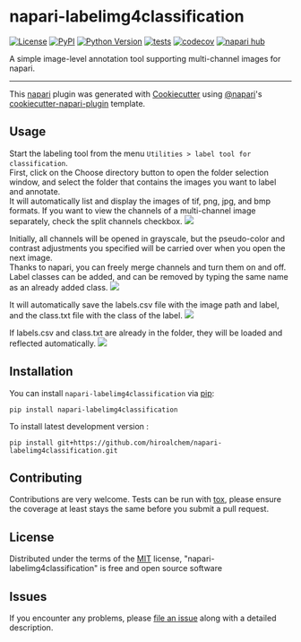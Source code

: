 # napari-labelimg4classification

[![License](https://img.shields.io/pypi/l/napari-labelimg4classification.svg?color=green)](https://github.com/hiroalchem/napari-labelimg4classification/raw/main/LICENSE)
[![PyPI](https://img.shields.io/pypi/v/napari-labelimg4classification.svg?color=green)](https://pypi.org/project/napari-labelimg4classification)
[![Python Version](https://img.shields.io/pypi/pyversions/napari-labelimg4classification.svg?color=green)](https://python.org)
[![tests](https://github.com/hiroalchem/napari-labelimg4classification/workflows/tests/badge.svg)](https://github.com/hiroalchem/napari-labelimg4classification/actions)
[![codecov](https://codecov.io/gh/hiroalchem/napari-labelimg4classification/branch/main/graph/badge.svg)](https://codecov.io/gh/hiroalchem/napari-labelimg4classification)
[![napari hub](https://img.shields.io/endpoint?url=https://api.napari-hub.org/shields/napari-labelimg4classification)](https://napari-hub.org/plugins/napari-labelimg4classification)

A simple image-level annotation tool supporting multi-channel images for napari.

----------------------------------

This [napari] plugin was generated with [Cookiecutter] using [@napari]'s [cookiecutter-napari-plugin] template.

## Usage
Start the labeling tool from the menu `Utilities > label tool for classification`.   
First, click on the Choose directory button to open the folder selection window, and select the folder that contains the
 images you want to label and annotate.   
It will automatically list and display the images of tif, png, jpg, and bmp formats.
If you want to view the channels of a multi-channel image separately, check the split channels checkbox.
![](https://github.com/hiroalchem/napari-labelimg4classification/raw/main/docs/open.gif)

Initially, all channels will be opened in grayscale, but the pseudo-color and contrast adjustments you specified will be
 carried over when you open the next image.   
Thanks to napari, you can freely merge channels and turn them on and off.   
Label classes can be added, and can be removed by typing the same name as an already added class.
![](https://github.com/hiroalchem/napari-labelimg4classification/raw/main/docs/color_and_label.gif)


It will automatically save the labels.csv file with the image path and label, and the class.txt file with the class of the label.
![](https://github.com/hiroalchem/napari-labelimg4classification/raw/main/docs/class_and_labels.png)

If labels.csv and class.txt are already in the folder, they will be loaded and reflected automatically.
![](https://github.com/hiroalchem/napari-labelimg4classification/raw/main/docs/reopen.gif)

## Installation

You can install `napari-labelimg4classification` via [pip]:

    pip install napari-labelimg4classification



To install latest development version :

    pip install git+https://github.com/hiroalchem/napari-labelimg4classification.git


## Contributing

Contributions are very welcome. Tests can be run with [tox], please ensure
the coverage at least stays the same before you submit a pull request.

## License

Distributed under the terms of the [MIT] license,
"napari-labelimg4classification" is free and open source software

## Issues

If you encounter any problems, please [file an issue] along with a detailed description.

[napari]: https://github.com/napari/napari
[Cookiecutter]: https://github.com/audreyr/cookiecutter
[@napari]: https://github.com/napari
[MIT]: http://opensource.org/licenses/MIT
[BSD-3]: http://opensource.org/licenses/BSD-3-Clause
[GNU GPL v3.0]: http://www.gnu.org/licenses/gpl-3.0.txt
[GNU LGPL v3.0]: http://www.gnu.org/licenses/lgpl-3.0.txt
[Apache Software License 2.0]: http://www.apache.org/licenses/LICENSE-2.0
[Mozilla Public License 2.0]: https://www.mozilla.org/media/MPL/2.0/index.txt
[cookiecutter-napari-plugin]: https://github.com/napari/cookiecutter-napari-plugin

[file an issue]: https://github.com/hiroalchem/napari-labelimg4classification/issues

[napari]: https://github.com/napari/napari
[tox]: https://tox.readthedocs.io/en/latest/
[pip]: https://pypi.org/project/pip/
[PyPI]: https://pypi.org/
